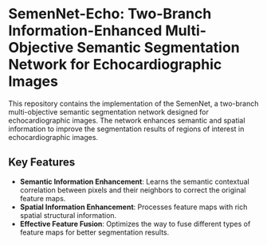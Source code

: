 # SemenNet-Echo: Two-Branch Information-Enhanced Multi-Objective Semantic Segmentation Network for Echocardiographic Images

This repository contains the implementation of the SemenNet, a two-branch multi-objective semantic segmentation network designed for echocardiographic images. The network enhances semantic and spatial information to improve the segmentation results of regions of interest in echocardiographic images.

## Key Features

- **Semantic Information Enhancement**: Learns the semantic contextual correlation between pixels and their neighbors to correct the original feature maps.
- **Spatial Information Enhancement**: Processes feature maps with rich spatial structural information.
- **Effective Feature Fusion**: Optimizes the way to fuse different types of feature maps for better segmentation results.
